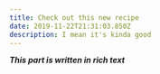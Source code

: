 ```yaml
---
title: Check out this new recipe
date: 2019-11-22T21:31:03.850Z
description: I mean it's kinda good
---
```

_**This part is written in rich text**_

